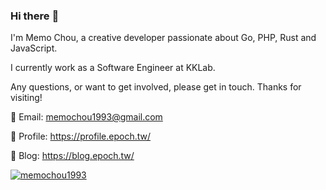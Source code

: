 ### Hi there :raising_hand:

I'm Memo Chou, a creative developer passionate about Go, PHP, Rust and JavaScript.

I currently work as a Software Engineer at KKLab.

Any questions, or want to get involved, please get in touch. Thanks for visiting!

📧 Email: memochou1993@gmail.com

📇 Profile: <https://profile.epoch.tw/>

📔 Blog: <https://blog.epoch.tw/>

<a href="https://github-readme-stats.vercel.app/api?username=memochou1993&show_icons=true&theme=radical" target="_blank" rel="noopener noreferrer"><img src="https://github-readme-stats.vercel.app/api?username=memochou1993&show_icons=true&theme=radical" alt="memochou1993" /></a>
